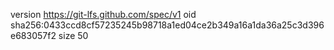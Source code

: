 version https://git-lfs.github.com/spec/v1
oid sha256:0433ccd8cf57235245b98718a1ed04ce2b349a16a1da36a25c3d396e683057f2
size 50
